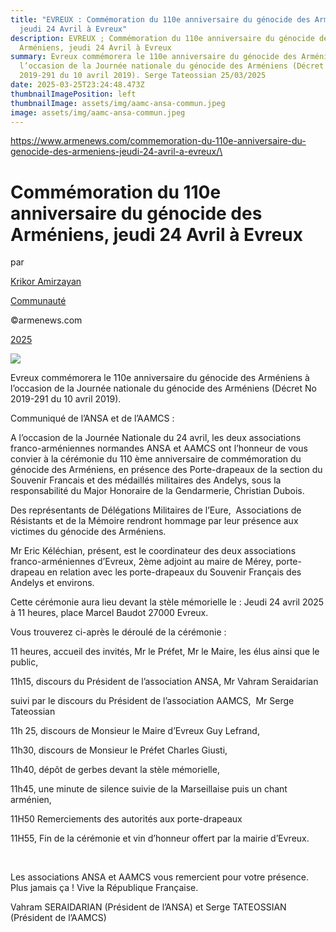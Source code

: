 ```yaml
---
title: "EVREUX : Commémoration du 110e anniversaire du génocide des Arméniens,
  jeudi 24 Avril à Evreux"
description: EVREUX ; Commémoration du 110e anniversaire du génocide des
  Arméniens, jeudi 24 Avril à Evreux
summary: Evreux commémorera le 110e anniversaire du génocide des Arméniens à
  l’occasion de la Journée nationale du génocide des Arméniens (Décret No
  2019-291 du 10 avril 2019). Serge Tateossian 25/03/2025
date: 2025-03-25T23:24:48.473Z
thumbnailImagePosition: left
thumbnailImage: assets/img/aamc-ansa-commun.jpeg
image: assets/img/aamc-ansa-commun.jpeg
---
```

https://www.armenews.com/commemoration-du-110e-anniversaire-du-genocide-des-armeniens-jeudi-24-avril-a-evreux/\
<!--StartFragment-->

# Commémoration du 110e anniversaire du génocide des Arméniens, jeudi 24 Avril à Evreux

par

[Krikor Amirzayan](https://www.armenews.com/author/krikor56/)

[Communauté](https://www.armenews.com/categorie/communaute/)

©armenews.com

[2025](https://www.armenews.com/commemoration-du-110e-anniversaire-du-genocide-des-armeniens-jeudi-24-avril-a-evreux/)

![](https://www.armenews.com/wp-content/uploads/2025/03/11221.jpeg)

Evreux commémorera le 110e anniversaire du génocide des Arméniens à l’occasion de la Journée nationale du génocide des Arméniens (Décret No 2019-291 du 10 avril 2019).

Communiqué de l’ANSA et de l’AAMCS :

A l’occasion de la Journée Nationale du 24 avril, les deux associations franco-arméniennes normandes ANSA et AAMCS ont l’honneur de vous convier à la cérémonie du 110 ème anniversaire de commémoration du génocide des Arméniens, en présence des Porte-drapeaux de la section du Souvenir Francais et des médaillés militaires des Andelys, sous la responsabilité du Major Honoraire de la Gendarmerie, Christian Dubois.

Des représentants de Délégations Militaires de l’Eure,  Associations de Résistants et de la Mémoire rendront hommage par leur présence aux victimes du génocide des Arméniens.

Mr Eric Kéléchian, présent, est le coordinateur des deux associations franco-arméniennes d’Evreux, 2ème adjoint au maire de Mérey, porte-drapeau en relation avec les porte-drapeaux du Souvenir Français des Andelys et environs.

Cette cérémonie aura lieu devant la stèle mémorielle le : Jeudi 24 avril 2025 à 11 heures, place Marcel Baudot 27000 Evreux.

Vous trouverez ci-après le déroulé de la cérémonie :

11 heures, accueil des invités, Mr le Préfet, Mr le Maire, les élus ainsi que le public,

11h15, discours du Président de l’association ANSA, Mr Vahram Seraidarian

suivi par le discours du Président de l’association AAMCS,  Mr Serge Tateossian

11h 25, discours de Monsieur le Maire d’Evreux Guy Lefrand,

11h30, discours de Monsieur le Préfet Charles Giusti,

11h40, dépôt de gerbes devant la stèle mémorielle,

11h45, une minute de silence suivie de la Marseillaise puis un chant arménien,

11H50 Remerciements des autorités aux porte-drapeaux

11H55, Fin de la cérémonie et vin d’honneur offert par la mairie d’Evreux.

 

Les associations ANSA et AAMCS vous remercient pour votre présence. Plus jamais ça ! Vive la République Française.

Vahram SERAIDARIAN (Président de l’ANSA) et Serge TATEOSSIAN (Président de l’AAMCS)

<!--EndFragment-->